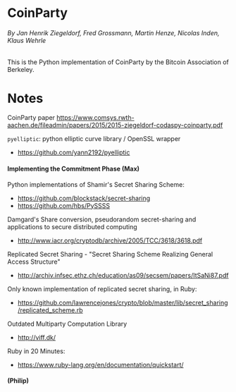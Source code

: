 # CoinParty
###### By Jan Henrik Ziegeldorf, Fred Grossmann, Martin Henze, Nicolas Inden, Klaus Wehrle

This is the Python implementation of CoinParty by the Bitcoin Association of Berkeley.

# Notes

CoinParty paper
https://www.comsys.rwth-aachen.de/fileadmin/papers/2015/2015-ziegeldorf-codaspy-coinparty.pdf

`pyelliptic`: python elliptic curve library / OpenSSL wrapper
 - https://github.com/yann2192/pyelliptic

#### Implementing the Commitment Phase (Max)

Python implementations of Shamir's Secret Sharing Scheme:
- https://github.com/blockstack/secret-sharing
- https://github.com/hbs/PySSSS

Damgard's Share conversion, pseudorandom secret-sharing and applications to secure distributed computing
- http://www.iacr.org/cryptodb/archive/2005/TCC/3618/3618.pdf

Replicated Secret Sharing - "Secret Sharing Scheme Realizing General Access Structure"
- http://archiv.infsec.ethz.ch/education/as09/secsem/papers/ItSaNi87.pdf

Only known implementation of replicated secret sharing, in Ruby:
- https://github.com/lawrencejones/crypto/blob/master/lib/secret_sharing/replicated_scheme.rb

Outdated Multiparty Computation Library
- http://viff.dk/

Ruby in 20 Minutes:
- https://www.ruby-lang.org/en/documentation/quickstart/

#### (Philip)
